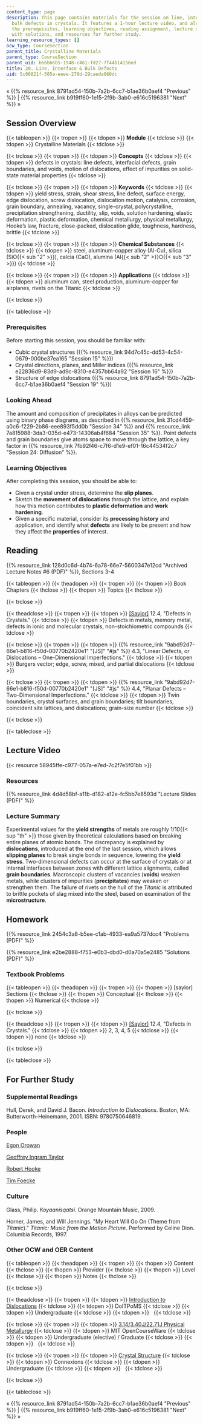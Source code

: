 ```yaml
---
content_type: page
description: This page contains materials for the session on line, interface, and
  bulk defects in crystals. It features a 1-hour lecture video, and also presents
  the prerequisites, learning objectives, reading assignment, lecture slides, homework
  with solutions, and resources for further study.
learning_resource_types: []
ocw_type: CourseSection
parent_title: Crystalline Materials
parent_type: CourseSection
parent_uid: b66bb6b5-1948-c461-fd27-7f44614156ed
title: 20. Line, Interface & Bulk Defects
uid: 5c00821f-505a-eeee-270d-29caeda060dc
---
```


« {{% resource_link 8791ad54-150b-7a2b-6cc7-b1ae36b0aef4 "Previous" %}} | {{% resource_link b919ff60-1e15-2f9b-3ab0-e616c5196381 "Next" %}} »

Session Overview
----------------

{{< tableopen >}}
{{< tropen >}}
{{< tdopen >}}
**Module**
{{< tdclose >}}
{{< tdopen >}}
Crystalline Materials
{{< tdclose >}}

{{< trclose >}}
{{< tropen >}}
{{< tdopen >}}
**Concepts**
{{< tdclose >}}
{{< tdopen >}}
defects in crystals: line defects, interfacial defects, grain boundaries, and voids, motion of dislocations, effect of impurities on solid-state material properties
{{< tdclose >}}

{{< trclose >}}
{{< tropen >}}
{{< tdopen >}}
**Keywords**
{{< tdclose >}}
{{< tdopen >}}
yield stress, strain, shear stress, line defect, surface energy, edge dislocation, screw dislocation, dislocation motion, catalysis, corrosion, grain boundary, annealing, vacancy, single-crystal, polycrystalline, precipitation strengthening, ductility, slip, voids, solution hardening, elastic deformation, plastic deformation, chemical metallurgy, physical metallurgy, Hooke’s law, fracture, close-packed, dislocation glide, toughness, hardness, brittle
{{< tdclose >}}

{{< trclose >}}
{{< tropen >}}
{{< tdopen >}}
**Chemical Substances**
{{< tdclose >}}
{{< tdopen >}}
steel, aluminum-copper alloy (Al-Cu), silica (SiO{{< sub "2" >}}), calcia (CaO), alumina (Al{{< sub "2" >}}O{{< sub "3" >}})
{{< tdclose >}}

{{< trclose >}}
{{< tropen >}}
{{< tdopen >}}
**Applications**
{{< tdclose >}}
{{< tdopen >}}
aluminum can, steel production, aluminum-copper for airplanes, rivets on the Titanic
{{< tdclose >}}

{{< trclose >}}

{{< tableclose >}}

### Prerequisites

Before starting this session, you should be familiar with:

*   Cubic crystal structures ({{% resource_link 94d7c45c-dd53-4c54-0679-000be37ea165 "Session 15" %}})
*   Crystal directions, planes, and Miller indices ({{% resource_link e22836d9-83d9-ad9c-8310-e4357bb64a92 "Session 16" %}})
*   Structure of edge dislocations ({{% resource_link 8791ad54-150b-7a2b-6cc7-b1ae36b0aef4 "Session 19" %}})

### Looking Ahead

The amount and composition of precipitates in alloys can be predicted using binary phase diagrams, as described in {{% resource_link 31cd4459-a0c6-f229-2b86-eee893f5dd0b "Session 34" %}} and {{% resource_link 7a815988-3da3-035d-e473-14306ab4f684 "Session 35" %}}. Point defects and grain boundaries give atoms space to move through the lattice, a key factor in {{% resource_link 7fb92f46-c7f6-d1e9-ef01-16c44534f2c7 "Session 24: Diffusion" %}}.

### Learning Objectives

After completing this session, you should be able to:

*   Given a crystal under stress, determine the **slip planes**.
*   Sketch the **movement of dislocations** through the lattice, and explain how this motion contributes to **plastic deformation** and **work hardening**.
*   Given a specific material, consider its **processing history** and application, and identify what **defects** are likely to be present and how they affect the **properties** of interest.

Reading
-------

{{% resource_link 128d0c6d-4b74-6a78-66e7-5600347e12cd "Archived Lecture Notes #6 (PDF)" %}}, Sections 3-4

{{< tableopen >}}
{{< theadopen >}}
{{< tropen >}}
{{< thopen >}}
Book Chapters
{{< thclose >}}
{{< thopen >}}
Topics
{{< thclose >}}

{{< trclose >}}

{{< theadclose >}}
{{< tropen >}}
{{< tdopen >}}
[\[Saylor\]](https://saylordotorg.github.io/text_general-chemistry-principles-patterns-and-applications-v1.0/s16-04-defects-in-crystals.html) 12.4, "Defects in Crystals."
{{< tdclose >}}
{{< tdopen >}}
Defects in metals, memory metal, defects in ionic and molecular crystals, non-stoichiometric compounds
{{< tdclose >}}

{{< trclose >}}
{{< tropen >}}
{{< tdopen >}}
{{% resource_link "9abd92d7-66e1-b816-f50d-00770b2420e1" "\[JS\]" "#js" %}} 4.3, "Linear Defects, or Dislocations – One-Dimensional Imperfections."
{{< tdclose >}}
{{< tdopen >}}
Burgers vector; edge, screw, mixed, and partial dislocations
{{< tdclose >}}

{{< trclose >}}
{{< tropen >}}
{{< tdopen >}}
{{% resource_link "9abd92d7-66e1-b816-f50d-00770b2420e1" "\[JS\]" "#js" %}} 4.4, "Planar Defects – Two-Dimensional Imperfections."
{{< tdclose >}}
{{< tdopen >}}
Twin boundaries, crystal surfaces, and grain boundaries; tilt boundaries, coincident site lattices, and dislocations; grain-size number
{{< tdclose >}}

{{< trclose >}}

{{< tableclose >}}

Lecture Video
-------------

{{< resource 58945ffe-c977-057a-e7ed-7c2f7e5f01bb >}}

### Resources

{{% resource_link 4d4d58bf-a11b-d182-a12e-fc5bb7e8593d "Lecture Slides (PDF)" %}}

### Lecture Summary

Experimental values for the **yield strengths** of metals are roughly 1/10{{< sup "th" >}} those given by theoretical calculations based on breaking entire planes of atomic bonds. The discrepancy is explained by **dislocations**, introduced at the end of the last session, which allows **slipping planes** to break single bonds in sequence, lowering the **yield stress**. Two-dimensional defects can occur at the surface of crystals or at internal interfaces between zones with different lattice alignments, called **grain boundaries**. Macroscopic clusters of vacancies (**voids**) weaken metals, while clusters of impurities (**precipitates**) may weaken or strengthen them. The failure of rivets on the hull of the _Titanic_ is attributed to brittle pockets of slag mixed into the steel, based on examination of the **microstructure**.

Homework
--------

{{% resource_link 2454c3a8-b5ee-c1ab-4933-ea9a5737dcc4 "Problems (PDF)" %}}

{{% resource_link e2be2888-f753-e0b3-dbd0-d0a70a5e2485 "Solutions (PDF)" %}}

### Textbook Problems

{{< tableopen >}}
{{< theadopen >}}
{{< tropen >}}
{{< thopen >}}
\[saylor\] Sections
{{< thclose >}}
{{< thopen >}}
Conceptual
{{< thclose >}}
{{< thopen >}}
Numerical
{{< thclose >}}

{{< trclose >}}

{{< theadclose >}}
{{< tropen >}}
{{< tdopen >}}
[\[Saylor\]](https://saylordotorg.github.io/text_general-chemistry-principles-patterns-and-applications-v1.0/s16-04-defects-in-crystals.html) 12.4, "Defects in Crystals."
{{< tdclose >}}
{{< tdopen >}}
2, 3, 4, 5
{{< tdclose >}}
{{< tdopen >}}
none
{{< tdclose >}}

{{< trclose >}}

{{< tableclose >}}

For Further Study
-----------------

### Supplemental Readings

Hull, Derek, and David J. Bacon. _Introduction to Dislocations_. Boston, MA: Butterworth-Heinemann, 2001. ISBN: 9780750646819.

### People

[Egon Orowan](http://en.wikipedia.org/wiki/Egon_Orowan)

[Geoffrey Ingram Taylor](http://en.wikipedia.org/wiki/Geoffrey_Ingram_Taylor)

[Robert Hooke](http://en.wikipedia.org/wiki/Robert_Hooke)

[Tim Foecke](http://en.wikipedia.org/wiki/Tim_Foecke)

### Culture

Glass, Philip. _Koyaanisqatsi_. Orange Mountain Music, 2009.

Horner, James, and Will Jennings. "My Heart Will Go On (Theme from _Titanic_)." _Titanic: Music from the Motion Picture_. Performed by Celine Dion. Columbia Records, 1997.

### Other OCW and OER Content

{{< tableopen >}}
{{< theadopen >}}
{{< tropen >}}
{{< thopen >}}
Content
{{< thclose >}}
{{< thopen >}}
Provider
{{< thclose >}}
{{< thopen >}}
Level
{{< thclose >}}
{{< thopen >}}
Notes
{{< thclose >}}

{{< trclose >}}

{{< theadclose >}}
{{< tropen >}}
{{< tdopen >}}
[Introduction to Dislocations](http://www.doitpoms.ac.uk/tlplib/dislocations/index.php)
{{< tdclose >}}
{{< tdopen >}}
DoITPoMS
{{< tdclose >}}
{{< tdopen >}}
Undergraduate
{{< tdclose >}}
{{< tdopen >}}
 
{{< tdclose >}}

{{< trclose >}}
{{< tropen >}}
{{< tdopen >}}
[3.14/3.40J/22.71J Physical Metallurgy](/courses/3-40j-physical-metallurgy-fall-2009)
{{< tdclose >}}
{{< tdopen >}}
MIT OpenCourseWare
{{< tdclose >}}
{{< tdopen >}}
Undergraduate (elective) / Graduate
{{< tdclose >}}
{{< tdopen >}}
 
{{< tdclose >}}

{{< trclose >}}
{{< tropen >}}
{{< tdopen >}}
[Crystal Structure](http://cnx.org/content/m16927/latest/)
{{< tdclose >}}
{{< tdopen >}}
Connexions
{{< tdclose >}}
{{< tdopen >}}
Undergraduate
{{< tdclose >}}
{{< tdopen >}}
 
{{< tdclose >}}

{{< trclose >}}

{{< tableclose >}}

« {{% resource_link 8791ad54-150b-7a2b-6cc7-b1ae36b0aef4 "Previous" %}} | {{% resource_link b919ff60-1e15-2f9b-3ab0-e616c5196381 "Next" %}} »